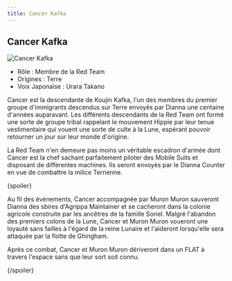 ```yaml
---
title: Cancer Kafka
---
```


Cancer Kafka
------------


![Cancer Kafka](/images/stories/saga/turnagundam/persos/redteam/cancer.jpg)
* Rôle : Membre de la Red Team
* Origines : Terre
* Voix Japonaise : Urara Takano



Cancer est la descendante de Koujin Kafka, l'un des membres du premier groupe d'immigrants descendus sur Terre envoyés par Dianna une centaine d'années auparavant. Les différents descendants de la Red Team ont formé une sorte de groupe tribal rappelant le mouvement Hippie par leur tenue vestimentaire qui vouent une sorte de culte à la Lune, espérant pouvoir retourner un jour sur leur monde d'origine.   

  

 La Red Team n'en demeure pas moins un véritable escadron d'armée dont Cancer est la chef sachant parfaitement piloter des Mobile Suits et disposant de différentes machines. Ils seront envoyés par le Dianna Counter en vue de combattre la milice Terrienne.   

  

 {spoiler}  

 Au fil des évènements, Cancer accompagnée par Muron Muron sauveront Dianna des sbires d'Agrippa Maintainer et se cacheront dans la colonie agricole construite par les ancêtres de la famille Soriel. Malgré l'abandon des premiers colons de la Lune, Cancer et Muron Muron voueront une loyauté sans failles à l'égard de la reine Lunaire et l'aideront lorsqu'elle sera attaquée par la flotte de Ghingham.   

  

 Après ce combat, Cancer et Muron Muron dériveront dans un FLAT à travers l'espace sans que leur sort soit connu.  

 {/spoiler}